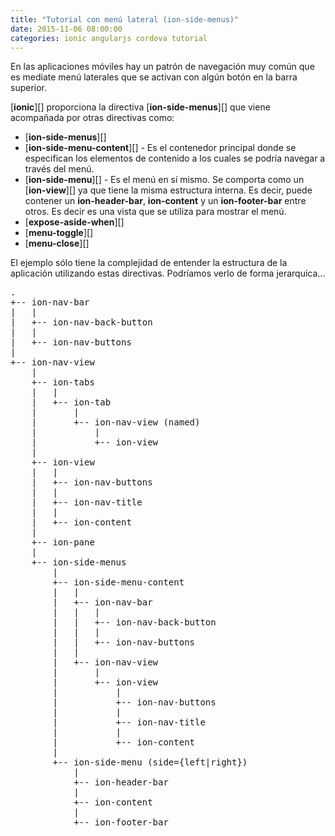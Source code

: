 ```yaml
---
title: "Tutorial con menú lateral (ion-side-menus)"	
date: 2015-11-06 08:00:00
categories: ionic angularjs cordova tutorial
---
```


En las aplicaciones móviles hay un patrón de navegación muy común que es mediate menú laterales que se activan con algún botón en la barra superior.

[__ionic__][] proporciona la directiva [__ion-side-menus__][] que viene acompañada por otras directivas como:

- [__ion-side-menus__][]
- [__ion-side-menu-content__][] - Es el contenedor principal donde se especifican los elementos de contenido a los cuales se podría navegar a través del menú.
- [__ion-side-menu__][] - Es el menú en sí mismo. Se comporta como un [__ion-view__][] ya que tiene la misma estructura interna. Es decir, puede contener un __ion-header-bar__, __ion-content__ y un __ion-footer-bar__ entre otros. Es decir es una vista que se utiliza para mostrar el menú.
- [__expose-aside-when__][]
- [__menu-toggle__][]
- [__menu-close__][]

El ejemplo sólo tiene la complejidad de entender la estructura de la aplicación utilizando estas directivas. Podríamos verlo de forma jerarquica...


<pre>
.
+--	ion-nav-bar
|	|
|	+-- ion-nav-back-button
|	|
|	+-- ion-nav-buttons
|
+-- ion-nav-view
	|
	+-- ion-tabs
	|	|
	|	+-- ion-tab
	|		|
	|		+-- ion-nav-view (named)
	|			|
	|			+-- ion-view
	|
	+-- ion-view
	|	|
	|	+-- ion-nav-buttons
	|	|
	|	+-- ion-nav-title
	|	|
	|	+-- ion-content
	|
	+-- ion-pane
	|
   	+-- ion-side-menus
   		|
   		+-- ion-side-menu-content
   		|	|
		|	+-- ion-nav-bar
		|	|	|
		|	|	+-- ion-nav-back-button
		|	|	|	
		|	|	+-- ion-nav-buttons
		|	|
		|	+-- ion-nav-view
		|		|
		|		+-- ion-view
		|			|
		|			+-- ion-nav-buttons
		|			|
		|			+-- ion-nav-title
		|			|
		|			+-- ion-content
		|
		+-- ion-side-menu (side={left|right})
			|
			+-- ion-header-bar
			|
			+-- ion-content
			|
			+-- ion-footer-bar
</pre>




















[1]: http://play.ionic.io/app/528e2a0aa18f "Inicio del tutorial"
[2]: http://play.ionic.io/app/6e861bffb2e8 "Resultado del tutorial"
[3]: http://play.ionic.io/app/72629b9f4038 "Otro ejemplo con un poco de sal"